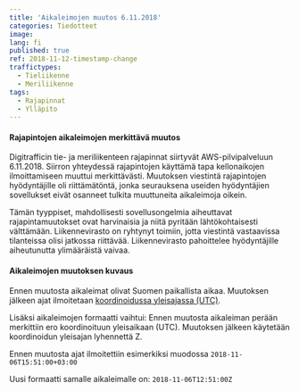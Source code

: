 ```yaml
---
title: 'Aikaleimojen muutos 6.11.2018'
categories: Tiedotteet
image: 
lang: fi
published: true
ref: 2018-11-12-timestamp-change
traffictypes:
  - Tieliikenne
  - Meriliikenne
tags:
  - Rajapinnat
  - Ylläpito
---
```


#### Rajapintojen aikaleimojen merkittävä muutos

Digitrafficin tie- ja meriliikenteen rajapinnat siirtyvät AWS-pilvipalveluun 6.11.2018. 
Siirron yhteydessä rajapintojen käyttämä tapa kellonaikojen ilmoittamiseen muuttui merkittävästi.
Muutoksen viestintä rajapintojen hyödyntäjille oli riittämätöntä, jonka seurauksena useiden hyödyntäjien sovellukset eivät
osanneet tulkita muuttuneita aikaleimoja oikein.

Tämän tyyppiset, mahdollisesti sovellusongelmia aiheuttavat rajapintamuutokset ovat harvinaisia
ja niitä pyritään lähtökohtaisesti välttämään. Liikennevirasto on ryhtynyt toimiin, jotta viestintä vastaavissa tilanteissa
olisi jatkossa riittävää. Liikennevirasto pahoittelee hyödyntäjille aiheutunutta ylimääräistä vaivaa.

#### Aikaleimojen muutoksen kuvaus

Ennen muutosta aikaleimat olivat Suomen paikallista aikaa. Muutoksen jälkeen ajat ilmoitetaan [koordinoidussa yleisajassa (UTC)](https://fi.wikipedia.org/wiki/ISO_8601#Aika).

Lisäksi aikaleimojen formaatti vaihtui: Ennen muutosta aikaleiman perään merkittiin ero koordinoituun yleisaikaan (UTC). Muutoksen
jälkeen käytetään koordinoidun yleisajan lyhennettä Z.

Ennen muutosta ajat ilmoitettiin esimerkiksi muodossa
`2018-11-06T15:51:00+03:00`

Uusi formaatti samalle aikaleimalle on:
`2018-11-06T12:51:00Z`
